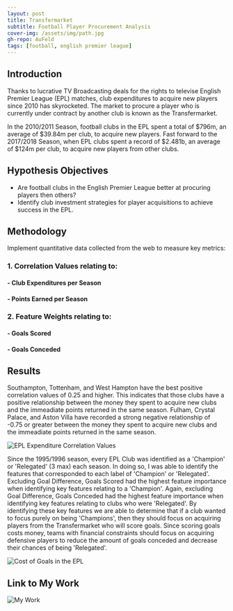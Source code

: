 ```yaml
---
layout: post
title: Transfermarket
subtitle: Football Player Procurement Analysis 
cover-img: /assets/img/path.jpg
gh-repo: AuFeld
tags: [football, english premier league]
---
```

## Introduction

Thanks to lucrative TV Broadcasting deals for the rights to televise English Premier League (EPL) matches, club expenditures 
to acquire new players since 2010 has skyrocketed. The market to procure a player who is currently under contract by another
club is known as the Transfermarket.

In the 2010/2011 Season, football clubs in the EPL spent a total of $796m, an average of $39.84m per club, to acquire new
players. Fast forward to the 2017/2018 Season, when EPL clubs spent a record of $2.481b, an average of $124m per club, to
acquire new players from other clubs.

## Hypothesis Objectives

- Are football clubs in the English Premier League better at procuring players then others? 
- Identify club investment strategies for player acquisitions to achieve success in the EPL.

## Methodology

Implement quantitative data collected from the web to measure key metrics:

### 1. Correlation Values relating to:
#### - Club Expenditures per Season
#### - Points Earned per Season
### 2. Feature Weights relating to:
#### - Goals Scored
#### - Goals Conceded

## Results

Southampton, Tottenham, and West Hampton have the best positive correlation values of 0.25 and higher. This indicates that those clubs have a positive relationship between the money they spent to acquire new clubs and the immeadiate points returned in the same season. Fulham, Crystal Palace, and Aston Villa have recorded a strong negative relationship of -0.75 or greater between the money they spent to acquire new clubs and the immeadiate points returned in the same season. 

![EPL Expenditure Correlation Values](https://miro.medium.com/max/950/1*SxdtbtJL6qd54DWd94xgIw.png)

Since the 1995/1996 season, every EPL Club was identified as a 'Champion' or 'Relegated' (3 max) each season. In doing so, I was able to identify the features that corresponded to each label of 'Champion' or 'Relegated'. Excluding Goal Difference, Goals Scored had the highest feature importance when identifying key features relating to a 'Champion'. Again, excluding Goal Difference, Goals Conceded had the highest feature importance when identifying key features relating to clubs who were 'Relegated'. By identifying these key features we are able to determine that if a club wanted to focus purely on being 'Champions', then they should focus on acquiring players from the Transfermarket who will score goals. Since scoring goals costs money, teams with financial constraints should focus on acquiring defensive players to reduce the amount of goals conceded and decrease their chances of being 'Relegated'.

![Cost of Goals in the EPL](https://miro.medium.com/max/1400/1*S660ehGKfSyTzGjdQBy3xA.png)

## Link to My Work

![My Work](https://github.com/AuFeld/Transfermarket)
 
